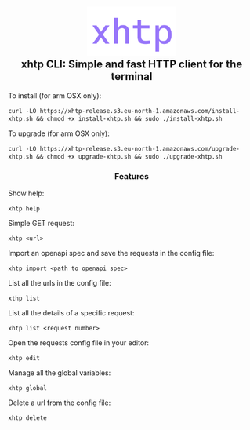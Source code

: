 <h2 align="center">
        <img height="100" alt="xhtp" src="https://github.com/Ullvar/xhtp/blob/master/docs/xhtp-logo.png" />
    <br>
    xhtp CLI: Simple and fast HTTP client for the terminal
</h2>

To install (for arm OSX only):
```
curl -LO https://xhtp-release.s3.eu-north-1.amazonaws.com/install-xhtp.sh && chmod +x install-xhtp.sh && sudo ./install-xhtp.sh
```

To upgrade (for arm OSX only):
```
curl -LO https://xhtp-release.s3.eu-north-1.amazonaws.com/upgrade-xhtp.sh && chmod +x upgrade-xhtp.sh && sudo ./upgrade-xhtp.sh
```

<h3 align="center">
    Features
</h3>

Show help:
```
xhtp help
```

Simple GET request:
```
xhtp <url>
```

Import an openapi spec and save the requests in the config file:
```
xhtp import <path to openapi spec>
```

List all the urls in the config file:
```
xthp list
```

List all the details of a specific request:
```
xhtp list <request number>
```

Open the requests config file in your editor:
```
xhtp edit
```

Manage all the global variables:
```
xhtp global
```

Delete a url from the config file:
```
xhtp delete
```
